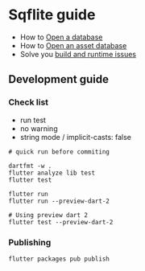 # Sqflite guide

* How to [Open a database](opening_db.md)
* How to [Open an asset database](opening_asset_db.md)
* Solve you [build and runtime issues](troubleshooting.md)

## Development guide

### Check list

* run test
* no warning
* string mode / implicit-casts: false

````
# quick run before commiting

dartfmt -w .
flutter analyze lib test
flutter test

flutter run
flutter run --preview-dart-2

# Using preview dart 2
flutter test --preview-dart-2
````

### Publishing

    flutter packages pub publish
